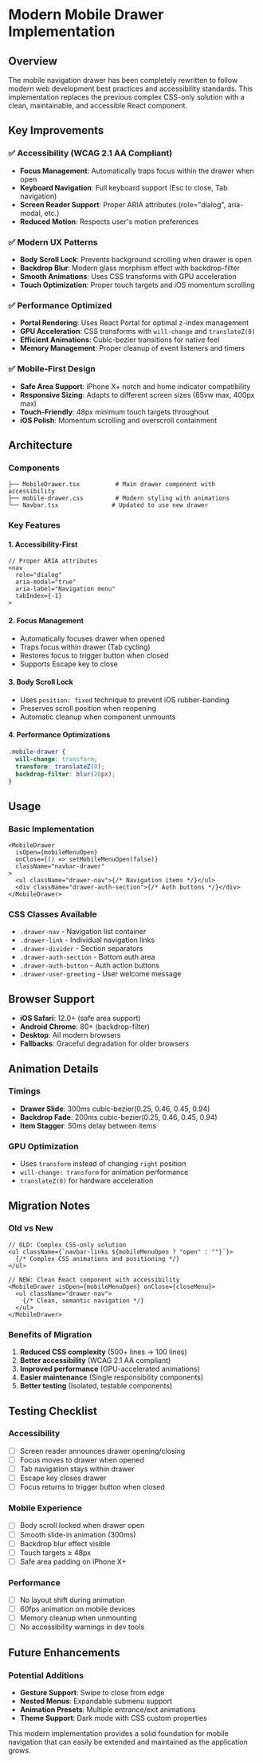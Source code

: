 # Modern Mobile Drawer Implementation

## Overview

The mobile navigation drawer has been completely rewritten to follow modern web development best practices and accessibility standards. This implementation replaces the previous complex CSS-only solution with a clean, maintainable, and accessible React component.

## Key Improvements

### ✅ **Accessibility (WCAG 2.1 AA Compliant)**

- **Focus Management**: Automatically traps focus within the drawer when open
- **Keyboard Navigation**: Full keyboard support (Esc to close, Tab navigation)
- **Screen Reader Support**: Proper ARIA attributes (role="dialog", aria-modal, etc.)
- **Reduced Motion**: Respects user's motion preferences

### ✅ **Modern UX Patterns**

- **Body Scroll Lock**: Prevents background scrolling when drawer is open
- **Backdrop Blur**: Modern glass morphism effect with backdrop-filter
- **Smooth Animations**: Uses CSS transforms with GPU acceleration
- **Touch Optimization**: Proper touch targets and iOS momentum scrolling

### ✅ **Performance Optimized**

- **Portal Rendering**: Uses React Portal for optimal z-index management
- **GPU Acceleration**: CSS transforms with `will-change` and `translateZ(0)`
- **Efficient Animations**: Cubic-bezier transitions for native feel
- **Memory Management**: Proper cleanup of event listeners and timers

### ✅ **Mobile-First Design**

- **Safe Area Support**: iPhone X+ notch and home indicator compatibility
- **Responsive Sizing**: Adapts to different screen sizes (85vw max, 400px max)
- **Touch-Friendly**: 48px minimum touch targets throughout
- **iOS Polish**: Momentum scrolling and overscroll containment

## Architecture

### Components

```
├── MobileDrawer.tsx          # Main drawer component with accessibility
├── mobile-drawer.css         # Modern styling with animations
└── Navbar.tsx               # Updated to use new drawer
```

### Key Features

#### **1. Accessibility-First**

```tsx
// Proper ARIA attributes
<nav
  role="dialog"
  aria-modal="true"
  aria-label="Navigation menu"
  tabIndex={-1}
>
```

#### **2. Focus Management**

- Automatically focuses drawer when opened
- Traps focus within drawer (Tab cycling)
- Restores focus to trigger button when closed
- Supports Escape key to close

#### **3. Body Scroll Lock**

- Uses `position: fixed` technique to prevent iOS rubber-banding
- Preserves scroll position when reopening
- Automatic cleanup when component unmounts

#### **4. Performance Optimizations**

```css
.mobile-drawer {
  will-change: transform;
  transform: translateZ(0);
  backdrop-filter: blur(20px);
}
```

## Usage

### Basic Implementation

```tsx
<MobileDrawer
  isOpen={mobileMenuOpen}
  onClose={() => setMobileMenuOpen(false)}
  className="navbar-drawer"
>
  <ul className="drawer-nav">{/* Navigation items */}</ul>
  <div className="drawer-auth-section">{/* Auth buttons */}</div>
</MobileDrawer>
```

### CSS Classes Available

- `.drawer-nav` - Navigation list container
- `.drawer-link` - Individual navigation links
- `.drawer-divider` - Section separators
- `.drawer-auth-section` - Bottom auth area
- `.drawer-auth-button` - Auth action buttons
- `.drawer-user-greeting` - User welcome message

## Browser Support

- **iOS Safari**: 12.0+ (safe area support)
- **Android Chrome**: 80+ (backdrop-filter)
- **Desktop**: All modern browsers
- **Fallbacks**: Graceful degradation for older browsers

## Animation Details

### Timings

- **Drawer Slide**: 300ms cubic-bezier(0.25, 0.46, 0.45, 0.94)
- **Backdrop Fade**: 200ms cubic-bezier(0.25, 0.46, 0.45, 0.94)
- **Item Stagger**: 50ms delay between items

### GPU Optimization

- Uses `transform` instead of changing `right` position
- `will-change: transform` for animation performance
- `translateZ(0)` for hardware acceleration

## Migration Notes

### Old vs New

```tsx
// OLD: Complex CSS-only solution
<ul className={`navbar-links ${mobileMenuOpen ? "open" : ""}`}>
  {/* Complex CSS animations and positioning */}
</ul>

// NEW: Clean React component with accessibility
<MobileDrawer isOpen={mobileMenuOpen} onClose={closeMenu}>
  <ul className="drawer-nav">
    {/* Clean, semantic navigation */}
  </ul>
</MobileDrawer>
```

### Benefits of Migration

1. **Reduced CSS complexity** (500+ lines → 100 lines)
2. **Better accessibility** (WCAG 2.1 AA compliant)
3. **Improved performance** (GPU-accelerated animations)
4. **Easier maintenance** (Single responsibility components)
5. **Better testing** (Isolated, testable components)

## Testing Checklist

### Accessibility

- [ ] Screen reader announces drawer opening/closing
- [ ] Focus moves to drawer when opened
- [ ] Tab navigation stays within drawer
- [ ] Escape key closes drawer
- [ ] Focus returns to trigger button when closed

### Mobile Experience

- [ ] Body scroll locked when drawer open
- [ ] Smooth slide-in animation (300ms)
- [ ] Backdrop blur effect visible
- [ ] Touch targets ≥ 48px
- [ ] Safe area padding on iPhone X+

### Performance

- [ ] No layout shift during animation
- [ ] 60fps animation on mobile devices
- [ ] Memory cleanup when unmounting
- [ ] No accessibility warnings in dev tools

## Future Enhancements

### Potential Additions

- **Gesture Support**: Swipe to close from edge
- **Nested Menus**: Expandable submenu support
- **Animation Presets**: Multiple entrance/exit animations
- **Theme Support**: Dark mode with CSS custom properties

This modern implementation provides a solid foundation for mobile navigation that can easily be extended and maintained as the application grows.
